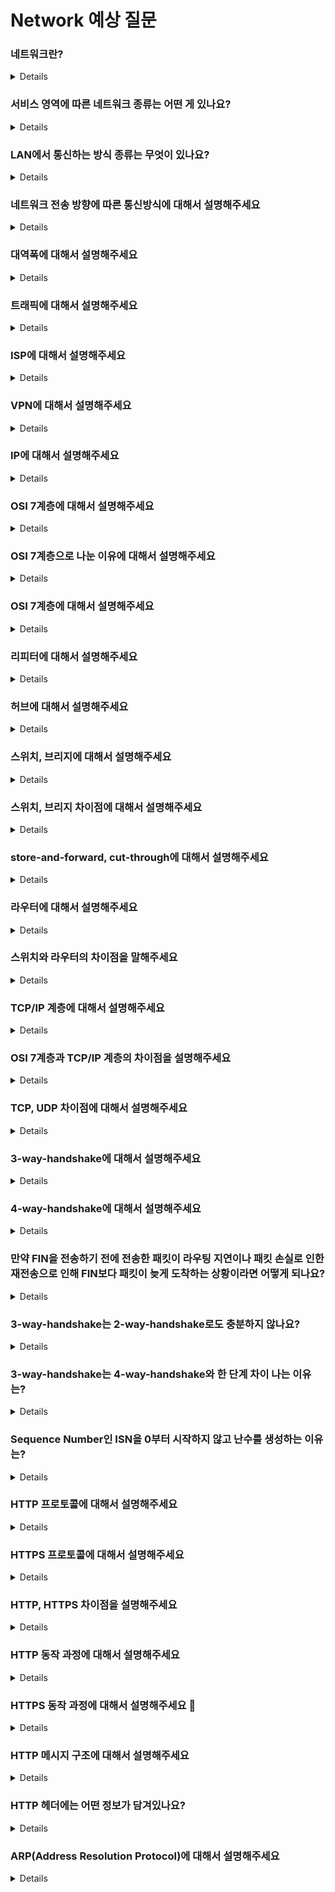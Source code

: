 # Network 예상 질문

### 네트워크란?

<details>

두 개 이상의 노드(기기) 서로의 자원을 주고받을 수 있는 데이터 통신 환경을 네트워크라고 합니다.

</details>

### 서비스 영역에 따른 네트워크 종류는 어떤 게 있나요?

<details>

서비스 영역에 따라 LAN, MAN, WAN 세 종류가 있습니다.
LAN은 가장 좁은 서비스 영역으로 한 건물 또는 사무실 내의 호스트들이 연결된 소규모 네트워크를 말합니다.
MAN은 도시 범위의 네트워크를 말하고 WAN은 국가 단위의 대규모 네트워크를 말합니다.

</details>

### LAN에서 통신하는 방식 종류는 무엇이 있나요?

<details>

유니캐스트, 멀티캐스트, 브로드캐스트가 있습니다.
유니캐스트는 원하는 대상과 1:1로 통신하는 것을 말하고 멀티캐스트는 원하는 대상으로 1:N으로 통신을 말합니다.
브로드캐스트 1:all로 로컬 랜 상에 있는 모든 엔드포인트에 전달하는 통신을 말합니다.

</details>

### 네트워크 전송 방향에 따른 통신방식에 대해서 설명해주세요

<details>

단방향, 양방향이 있고 양방향에는 반이중 전이중 방식으로 나뉩니다.
단방향은 말 그대로 한 쪽에서 다른 한쪽으로만 통신을 할 수 있는 것을 말합니다.
양방향 통신은 양쪽 다 통신이 가능한 것을 말합니다.
여기서 반이중은 어느 한 쪽이 수신 중이면 반대쪽은 송신만 해야 하는 통신을 말합니다.
전이중은 양쪽이 송신과 수신을 동시에 할 수 있는 통신을 말합니다.

</details>

### 대역폭에 대해서 설명해주세요

<details>

네트워크 상에서 데이터를 전송하는 통로를 말합니다. 대역폭이 크다면 한꺼번에 전송할 수 있는 네트워크 양이 크다는 소리이고 작다면 그 반대로 적다는 소리입니다.

</details>

### 트래픽에 대해서 설명해주세요

<details>

클라이언트와 서버 사이에서 주고받은 데이터양을 말합니다. 트래픽이 많다면 시간당 보내는 데이터의 양이 많다는 소리이고 적다면 양이 적다는 소리입니다.

</details>

### ISP에 대해서 설명해주세요

<details>

인터넷 서비스 공급자로 인터넷 서비스를 제공하는 업체들을 의미합니다. 다양한 회선 상품을 제공하며 우리는 그 회선 상품에 가입해서 네트워크에 접속해 데이터를 주고받을 수 있습니다.

</details>

### VPN에 대해서 설명해주세요

<details>

가상 사설망으로 부르고 어떤 회사 또는 개인이 다른 외부 사람에게 정보를 드러내지 않고 통신할 목적으로 사용합니다.

</details>

### IP에 대해서 설명해주세요

<details>

각 장치에 주어지는 번호로 네트워크상에서 서로가 식별하고 통신할 수 있게 하는 식별번호입니다.

</details>

### OSI 7계층에 대해서 설명해주세요

<details>

OSI 7계층은 네트워크 통신의 모든 과정 및 구성 요소를 계층으로 나눠 디자인한 모델입니다.
총 7계층이고 물리, 데이터링크, 네트워크, 전송, 세션, 표현, 애플리케이션 계층으로 나뉘어 있습니다.

</details>

### OSI 7계층으로 나눈 이유에 대해서 설명해주세요

<details>

네트워크가 일어나는 과정을 나눔으로써 각각의 역할에 대해서 뚜렷해지고 에러 발생 지역에 대해서 빠르게 찾아낼 수 있기 때문에 유지보수를 위해 7계층으로 나누었습니다.

</details>

### OSI 7계층에 대해서 설명해주세요

<details>

물리계층은 전기적, 기계적 특성을 이용하여 통신 케이블로 전기적 신호를 전송합니다. 단지 데이터 전송을 할 뿐이라 알고리즘이나 오류제어는 하지 않습니다. 단위는 bit이며 전송 장비로는 리피터, 허브가 있습니다.
데이터 링크 계층은 물리적인 연결을 통하여 인접한 두 장치 간에 신뢰성 있는 정보 전달을 담당합니다. 흐름 제어와 오류 제어를 하며 단위는 프레임이고 장비로는 스위치, 브리지가 있습니다.
네트워크 계층은 중계 노드를 통해서 이동할 경우 어떻게 중계를 할 것인지 지정합니다. 목적지까지의 경로 설정을 하며 단위는 패킷이고 장비로는 라우터, L3 스위치가 있습니다.
전송 계층은 종단 간 신뢰성 있고 정확한 데이터 전송을 담당합니다. 종단 간의 에러 복구와 흐름 제어를 담당하고 단위는 세그먼트이고 장비로는 L4 스위치가 있습니다.
세션 계층은 통신 장치 간 상호 작용 및 동기화를 제공합니다. 연결 세션에서 데이터 교환과 에러 발생 시 복구를 담당합니다.
표현 계층은 데이터 표현에 차이가 있는 응용 처리에서 제어 구조를 제공합니다. 전송하는 데이터의 인코딩, 디코딩, 암호화, 코드 변환 등을 수행합니다.
애플리케이션 계층은 사용자와 가장 밀접한 계층으로 인터페이스 역할을 합니다.

</details>

### 리피터에 대해서 설명해주세요

<details>

긴 케이블일수록 가는 도중에 신호가 약해지기 때문에 신호를 멀리 보내기 위해서 신호를 증폭시키기 위한 증폭 장치입니다.

</details>

### 허브에 대해서 설명해주세요

<details>

랜을 구성할 때 가까운 거리에 있는 장비들을 케이블로 연결하여 네트워크를 구성하는 장치입니다. 또한 리피터의 역할도 합니다.

</details>

### 스위치, 브리지에 대해서 설명해주세요

<details>

네트워크 입구 역할을 하며 내부에 맥 어드레스 테이블을 가지고 있고 맞는 맥 어드레스에 패킷을 보내는 기능을 합니다.
만약 맥 어드레스 테이블에 어드레스 정보가 없다면 모든 곳에 정보를 전달하는 플러딩(Flooding)이 발생합니다.

</details>

### 스위치, 브리지 차이점에 대해서 설명해주세요

<details>

스위치의 처리 방식은 하드웨어, 브리지는 소프트웨어이기 때문에 처리 속도가 스위치가 훨씬 빠릅니다.
스위치는 제공하는 포트 수가 브리지에 비해 훨씬 많고 브리지는 포트별로 속도가 동일하게 제공하지만, 스위치는 서로 다른 속도로 제공할 수 있습니다.
스위치는 cut-through, store-and-forward 방식을 둘 다 사용하지만 브리지는 store-and-forward 방식만 이용합니다.

</details>

### store-and-forward, cut-through에 대해서 설명해주세요

<details>

store-and-forward는 들어오는 프레임을 모두 받아들인 다음에 처리하는 방식입니다. 데이터가 제대로 들어왔는지 오류는 없는지 출발과 목적지는 어딘지 파악한 후에 보내게 됩니다. 만약 에러가 발생하면 프레임을 버리고 재전송 요청을 보내기 때문에 에러 복구 능력이 뛰어납니다.
cut-through는 들어오는 프레임의 목적지 주소만 보고 바로 전송을 처리하는 방식입니다. 그러므로 store-and-forward와는 다르게 앞 48bit만 보게 되고 처리 방식이 훨씬 빠르다는 게 장점이지만 에러가 발생했을 때 찾기 어렵기 때문에 에러 복구 능력은 떨어집니다.

</details>

### 라우터에 대해서 설명해주세요

<details>

서로 다른 네트워크를 연결해주는 장치로써 현재 네트워크에서 다른 네트워크로 패킷 전송 기능을 제공합니다.
라우팅 테이블에 경로 정보를 가지고 있고 가장 효율적인 경로를 설정합니다.

</details>

### 스위치와 라우터의 차이점을 말해주세요

<details>

스위치는 같은 네트워크 내에서 데이터를 전송하고 라우터는 다른 네트워크로 데이터를 전송합니다.
스위치는 데이터를 보낼 때 맥 어드레스 테이블을 이용하고 라우터는 라우팅 테이블을 이용합니다.
전송할 때 참고하는 주소는 스위치는 맥, 라우터는 IP 주소입니다.
스위치는 테이블에 필요한 정보가 없을 때 플러딩이 발생하지만, 라우터는 데이터를 파기합니다.

</details>

### TCP/IP 계층에 대해서 설명해주세요

<details>

네트워크, 인터넷, 전송, 애플리케이션 총 4계층으로 이루어져 있는 네트워크 통신 과정 디자인 모델입니다.
네트워크 계층은 물리적으로 데이터가 네트워크를 통해 어떻게 전송되는지, 에러검출를 담당하며 데이터 단위는 프레임이고 전송 주소는 mac입니다.
인터넷 계층은 네트워크상 최종 목적지까지 정확하게 연결되도록 연결성을 보장하며 데이터 단위는 패킷이고 전송 주소는 ip입니다.
전송 계층은 통신 노드 간의 연결 제어 및 자료 송수신을 담당하며 단위는 세그먼트이고 전송 주소는 포트입니다.
응용 계층은 사용자와 가장 인접한 계층이고 사용자가 애플리케이션과 소통할 수 있게 해줍니다. 단위는 데이터입니다.

</details>

### OSI 7계층과 TCP/IP 계층의 차이점을 설명해주세요

<details>

TCP/IP는 계속해서 표준화가 되어 자주 사용되어 신뢰성이 높은 반면 OSI는 표준은 되기는 하지만 실제로 구현된 예가 없어 신뢰성이 떨어진다.
그래서 실제 구축은 TCP/IP로 하고 장비나 통신을 어떻게 표준을 잡을지 길잡이는 OSI를 사용한다.

</details>

### TCP, UDP 차이점에 대해서 설명해주세요

<details>

TCP는 신뢰성 프로토콜이고 UDP는 비신뢰성 프로토콜입니다. TCP는 데이터를 주고받기 전에 3-way-handshake 과정을 거쳐 세션을 미리 수립하고 데이터를 전송하고 흐름제어, 오류제어, 혼잡제어를 제공해 데이터 전송에 신뢰성이 높습니다.  하지만 UDP는 그러한 과정이 없어 데이터의 신뢰성이 떨어지지만, 속도가 빠르다는 장점이 있습니다. 그렇기에 TCP는 데이터 전송에 무결성을 중요시한다면 사용하고 UDP는 실시간 스트리밍 같은 곳에 사용이 됩니다.

</details>

### 3-way-handshake에 대해서 설명해주세요

<details>

3-way-handshake 는 TCP 프로토콜을 사용해서 데이터를 전송할 때 정확한 전송을 보장하기 위해 세션 수립으로 진행되는 절차입니다.
클라이언트에서 서버로 SYN 패킷을 보내고 서버에서 받은 SYN 패킷과 ACK 패킷을 클라이언트에게 보냅니다. 이후 클라이언트는 ACK 패킷을 서버에게 보내 세션 수립을 완료합니다.

</details>

### 4-way-handshake에 대해서 설명해주세요

<details>

TCP 프로토콜을 사용할 때 세션을 수립하고 데이터 전송이 끝나고 세션을 종료할 때 진행되는 절차입니다.
클라이언트가 서버에 FIN 패킷을 보내게 되면 서버는 확인했다는 ACK 패킷을 보내고 보낼 데이터를 다 전송한 뒤에 FIN 패킷을 보내 종료 준비를 마쳤다는 신호를 보냅니다. 클라이언트는 FIN을 받고 서버에 ACK 패킷을 보내 세션을 종료합니다.

</details>

### 만약 FIN을 전송하기 전에 전송한 패킷이 라우팅 지연이나 패킷 손실로 인한 재전송으로 인해 FIN보다 패킷이 늦게 도착하는 상황이라면 어떻게 되나요?

<details>

클라이언트는 세션이 종료된 후에 오는 패킷은 드랍하고 데이터가 유실되게 된다.
이런 현상을 방지하기 위해 FIN을 수신하더라도 일정 시간 세션을 남겨놓고 잉여 패킷을 기다리는 과정을 거치게 됩니다.

</details>

### 3-way-handshake는 2-way-handshake로도 충분하지 않나요?

<details>

TCP 통신은 양방향성이기 때문에 A에서 B로 데이터를 보낸 것을 증명했다면 B에서 A로 데이터를 보내는 것도 증명하기 위해서 총 세 번에 걸친 단계로 필요로한다.

</details>

### 3-way-handshake는 4-way-handshake와 한 단계 차이 나는 이유는?

<details>

세션 수립과 다르게 종료는 서버 측에서 종료 신호를 받았어도 아직 보내야 될 데이터가 남았을 수도 있기 때문에 확인 메시지를 보내고 나서 종료 준비가 끝났다는 FIN 신호를 보내기 때문에 한 단계 차이가 납니다.

</details>

### Sequence Number인 ISN을 0부터 시작하지 않고 난수를 생성하는 이유는?

<details>

TCP 연결의 포트 번호는 유효하므로 시간이 지남에 따라 재사용이 된다. 만약 두 통신 간에 사용되었던 한 쌍의 포트를 사용해 패킷이 지연되어 수신했다고 생각할 수 있기 때문입니다.

</details>

### HTTP 프로토콜에 대해서 설명해주세요

<details>

HTTP 프로토콜은 인터넷상에서 서로 다른 기기가 데이터를 교환할 수 있도록 규칙을 정해놓은 것을 말합니다.
HTTP 프로토콜 특징은 무상태, 비연결성 특징을 가집니다.
무상태는 클라이언트의 요청 그리고 그에 따른 서버의 응답이 끝나게 되면 서로 간의 상태 정보를 가지지 않는 것을 말합니다.
비연결성은 클라이언트의 요청 그리고 그에 따른 서버의 응답으로 하나의 사이클이 끝나게 되면 계속 연결하는 것이 아니라 연결을 해제하는 것을 말합니다.

</details>

### HTTPS 프로토콜에 대해서 설명해주세요

<details>

HTTP 프로토콜에 암호화를 추가한 것입니다.

</details>

### HTTP, HTTPS 차이점을 설명해주세요

<details>

HTTP는 평문으로 통신하기 때문에 데이터를 누구나 볼 수 있고 위장 또한 가능합니다.
이를 해결하기 위해서 HTTPS는 보안 계층(SSL, TLS)을 추가하여 평문을 암호화하여 보내고 인증서를 통해 상대방이 내가 신뢰할 수 있는 상대임을 보장할 수 있습니다.

</details>

### HTTP 동작 과정에 대해서 설명해주세요

<details>

사용자가 URL을 적고 검색을 하게 된다면 도메인 네임을 가지고 논리적 주소 IP를 찾기 위해 로컬 DNS, root DNS 순으로 찾게 됩니다. 만약 도메인 네임 대신 IP를 썼다면 이미 알기에 이 과정을 필요 없습니다. DNS 서버에게 IP 주소를 얻었으니 라우팅이라는 장비의 도움을 받아 목적지까지 이동하게 됩니다. 도착한 후 통신을 위해 논리적인 주소 IP를 물리주소 MAC으로 변환해야 한다. 이를 위해 해당 네트워크 내에서 브로드캐스팅을 하고 해당 IP 주소를 가진 노드는 자신의 MAC 주소를 응답하게 됩니다. 이후 그 대상과 통신을 위해 TCP 소켓 연결을 시도하고 3-way-handshake 과정을 통해 세션을 수립합니다. 연결이 완료되었으니 HTTP 프로토콜을 이용해 요청을 주고받고 요청이 끝난 후에 세션을 닫고 종료하게 됩니다.

</details>

### HTTPS 동작 과정에 대해서 설명해주세요 🤔

<details>

사용자가 웹브라우저를 통해 사이트에 클라이언트가 사용할 수 있는 암호화 기법과 랜덤 수를 클라이언트에게 보내며 요청을 합니다. 그러면 서버는 CA에서 받은 인증서, 서버가 선택한 암호화 기법과 서버가 생성한 난수를 클라이언트에게 보내게 됩니다.
웹 브라우저는 브라우저가 가지고 있는 인증기관 리스트 중에 있는지 확인한 후 있다면 인증기관의 공개키를 이용해 서버에서 받은 인증서를 복호화하고 공개키와 인증서를 얻습니다. 그러면 클라이언트에서 클라이언트에서 만든 난수랑 서버에서 만든 난수를 조합하여 대칭키를 만들고 대칭키를 복호화해서 얻은 공개키로 암호화한 뒤에 서버로 전송하게 되고 서버는 이를 받아 자신의 개인키로 복호화하여 대칭키를 얻어서 클라이언트, 서버는 같은 대칭키를 가지고 데이터를 암호화해서 주고받게 됩니다.
이러한 하이브리드 과정을 통해서 대칭키의 키배송 문제, 비대칭키의 속도 문제를 동시에 해결할 수 있습니다. CA의 공개키로 복호화되는 것을 봤을 때 보낸 사람이 신뢰할 수 있는 상대임을 보장할 수 있습니다. 

</details>

### HTTP 메시지 구조에 대해서 설명해주세요

<details>

요청 메시지는 Start Line, 헤더, 바디의 구조로 되어있습니다.
Start Line에는 요청 URL, 메소드, HTTP 버전 정보가 들어있고 헤더에는 클라이언트 정보, 바디 사이즈, 메시지 타입, 커넥션 정보가 들어있고 바디에는 전송할 데이터가 담겨있습니다.
응답 메시지는 Status Line, 헤더, 바디의 구조로 되어있습니다.
Status Line에는 HTTP 버전과 응답 코드, 메시지가 들어있고 헤더는 서버 정보, 바디 사이즈, 메시지 타입, 커넥션 정보 등 요청 메시지와 유사하게 담겨있고 응답 바디에는 응답에 필요한 데이터가 담겨져있습니다.

</details>

### HTTP 헤더에는 어떤 정보가 담겨있나요?

<details>

타겟 url이 담겨 있는 Host, 클라이언트 정보가 담겨있는 User-agent 응답 메시지 경우 Server, 클라이언트가 받을 수 있는 데이터 타입 Accept, 요청이 끝난 후에 연결을 유지할 건지에 대한 정보 Connection, 바디에 대한 정보 Content-Type, Content-Length가 있습니다.

</details>

### ARP(Address Resolution Protocol)에 대해서 설명해주세요

<details>

주소 결정 프로토콜로 해당 IP 주소를 그에 맞는 물리적인 주소 MAC 주소로 가져오는 프로토콜입니다.

</details>